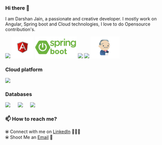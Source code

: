 ### Hi there 👋
 

I am Darshan Jain, a passionate and creative developer. I mostly work on Angular, Spring boot and Cloud technologies,
I love to do Opensource contribution's.


<p float="left">
 
 
  <a  target="_blank" >
    <img src="https://raw.githubusercontent.com/itsksaurabh/itsksaurabh/master/assets/html-css-js.png" height="70" />
  </a>
  
   <a  target="_blank" >
    <img src="https://github.com/ddjain/ddjain/blob/master/assets/angularjs.png" height="70" />
  </a> 
     <a target="_blank" >
    <img src="https://github.com/ddjain/ddjain/blob/master/assets/springboot.png" height="70" />
  </a> 
  
   <a   target="_blank" >
    <img src="https://raw.githubusercontent.com/itsksaurabh/itsksaurabh/master/assets/cicd.gif"  height="65" />
  </a>
  <a   target="_blank" >
    <img src="https://raw.githubusercontent.com/itsksaurabh/itsksaurabh/master/assets/docker.gif"  height="80" /> 
  </a>
  
  <a  target="_blank" >
    <img src="https://github.com/ddjain/ddjain/blob/master/assets/jenkins.gif" height="70" />
  </a>
 </p>
  
### Cloud platform
  <a  target="_blank" >
    <img src="https://raw.githubusercontent.com/itsksaurabh/itsksaurabh/master/assets/aws.gif"  height="75" />
  </a>
 </p>
 
### Databases
  
 <p float="left">
  <a  target="_blank" >
    <img src="https://raw.githubusercontent.com/itsksaurabh/itsksaurabh/master/assets/postgresql.gif" height="90" />&nbsp;&nbsp;
  </a>
  &nbsp;&nbsp;
  <a   target="_blank" >
    <img src="https://github.com/ddjain/ddjain/blob/master/assets/mysql.gif" height="90" />&nbsp;&nbsp;
  </a>
  &nbsp;&nbsp;
  <a  target="_blank" >
    <img src="https://raw.githubusercontent.com/itsksaurabh/itsksaurabh/master/assets/mongo.gif" height="80" />
  </a>
</p>

### 📫 How to reach me? 
 
  ⦿ Connect with me on [LinkedIn](https://www.linkedin.com/in/darshanjain08/) 👨🏻‍💻 <br>
  ⦿ Shoot Me an [Email](mailto:nnd.darshan@gmail.com) 💌 <br>
